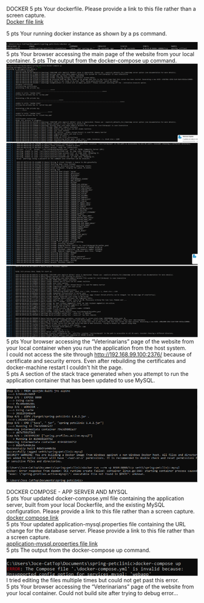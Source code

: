 DOCKER
5 pts Your dockerfile. Please provide a link to this file rather than a screen capture.<BR>
[Docker file link](Dockerfile)

5 pts Your running docker instance as shown by a ps command.<BR>

![Screen Capture #1](hw8images/dockerps.PNG)<BR>
5 pts Your browser accessing the main page of the website from your local container.
5 pts The output from the docker-compose up command.<BR>
![Screen Capture #2](hw8images/dockercomposeup1.PNG)
![Screen Capture #3](hw8images/dockercomposeup2.PNG)
![Screen Capture #4](hw8images/dockercomposeup3.PNG)
5 pts Your browser accessing the “Veterinarians” page of the website from your local container
when you run the application from the host system.<BR>
I could not access the site through http://192.168.99.100:2376/ because of certificate and security errors.  Even after rebuilding the certificates and docker-machine restart I couldn't hit the page.<BR>
5 pts A section of the stack trace generated when you attempt to run the application
container that has been updated to use MySQL.<BR>

![Screen Capture #5](hw8images/buildfailed.PNG)<BR>

DOCKER COMPOSE - APP SERVER AND MYSQL<BR>
5 pts Your updated docker-compose.yml file containing the application server, built from
your local Dockerfile, and the existing MySQL configuration. Please provide a link
to this file rather than a screen capture.<BR>
[docker compose link](docker-compose.yml)<BR>
5 pts Your updated application-mysql.properties file containing the URL change for
the database server. Please provide a link to this file rather than a screen capture.<BR>
[application-mysql.properties file link](/src/main/resources/application-mysql.properties)<BR>
5 pts The output from the docker-compose up command.<BR>

![Screen Capture #4](hw8images/dockercomposeup.PNG)<BR>
I tried editing the files multiple times but could not get past this error.<BR>
5 pts Your browser accessing the “Veterinarians” page of the website from your local container.
Could not build site after trying to debug error...
